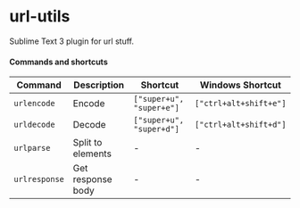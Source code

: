 # url-utils

Sublime Text 3 plugin for url stuff.

#### Commands and shortcuts

|Command|Description|Shortcut|Windows Shortcut|
|---|---|---|---|
|`urlencode`|Encode|`["super+u", "super+e"]`|`["ctrl+alt+shift+e"]`|
|`urldecode`|Decode|`["super+u", "super+d"]`|`["ctrl+alt+shift+d"]`|
|`urlparse`|Split to elements|-|-|
|`urlresponse`|Get response body|-|-|


